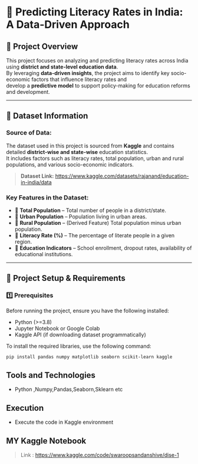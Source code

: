 # 📌 Predicting Literacy Rates in India: A Data-Driven Approach

## 📌 Project Overview  
This project focuses on analyzing and predicting literacy rates across India using **district and state-level education data**.  
By leveraging **data-driven insights**, the project aims to identify key socio-economic factors that influence literacy rates and  
develop a **predictive model** to support policy-making for education reforms and development.

---

## 📂 Dataset Information  

### **Source of Data:**  
The dataset used in this project is sourced from **Kaggle** and contains detailed **district-wise and state-wise** education statistics.  
It includes factors such as literacy rates, total population, urban and rural populations, and various socio-economic indicators.

> **Dataset Link:** https://www.kaggle.com/datasets/rajanand/education-in-india/data  

### **Key Features in the Dataset:**  
- 📌 **Total Population** – Total number of people in a district/state.  
- 📌 **Urban Population** – Population living in urban areas.  
- 📌 **Rural Population** – (Derived Feature) Total population minus urban population.  
- 📌 **Literacy Rate (%)** – The percentage of literate people in a given region.  
- 📌 **Education Indicators** – School enrollment, dropout rates, availability of educational institutions.  

---

## 🔧 Project Setup & Requirements  

### 1️⃣ Prerequisites  
Before running the project, ensure you have the following installed:  
- Python (>=3.8)  
- Jupyter Notebook or Google Colab  
- Kaggle API (if downloading dataset programmatically)  

To install the required libraries, use the following command:  

```bash
pip install pandas numpy matplotlib seaborn scikit-learn kaggle
```


## Tools and Technologies

- Python ,Numpy,Pandas,Seaborn,Sklearn etc

## Execution 

- Execute the code in Kaggle environment




## MY Kaggle Notebook

> Link : https://www.kaggle.com/code/swaroopsandanshive/dise-1




























